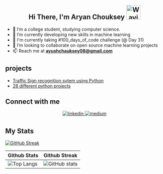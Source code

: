 <h2 align="center">
    Hi There, I'm Aryan Chouksey
    <img src="https://raw.githubusercontent.com/nixin72/nixin72/master/wave.gif" 
         alt="Waving hand animated gif"
         height="45"
         width="45" />
</h3>


- 🔭 I’m a college student, studying computer science.
- 🌱 I’m currently developing new skills in machine learning
- 🤞 I'm currently taking #100_days_of_code challenge (@ Day 31)
- 👯 I’m looking to collaborate on open source machine learning projects 
- 📫 Reach me at **ayushchauksey08@gmail.com**

## projects
* [Traffic Sign recognition sytem using Python](https://github.com/Dunno-Ikigai/Traffic-sign-recognition)
* [28 different python projects](https://github.com/MrNoBody86/100-Days-of-Code)

## Connect with me  
<div align="center">
<a href="https://www.linkedin.com/in/aryan-chouksey" target="_blank">
<img src=https://img.shields.io/badge/linkedin-%231E77B5.svg?&style=for-the-badge&logo=linkedin&logoColor=white alt=linkedin style="margin-bottom: 5px;" />
</a>
<a href="https://medium.com/@ayushchauksey08" target="_blank">
<img src=https://img.shields.io/badge/medium-%23292929.svg?&style=for-the-badge&logo=medium&logoColor=white alt=medium style="margin-bottom: 5px;" />
</a>  
</div>  

## My Stats
[![GitHub Streak](http://github-readme-streak-stats.herokuapp.com?user=MrNoBody86&theme=merko&hide_border=true&date_format=M%20j%5B%2C%20Y%5D)](https://git.io/streak-stats)

| Github Stats | Github Streak |
|--------------|---------------|
|![Top Langs](https://github-readme-stats.vercel.app/api/top-langs/?username=MrNoBody86&layout=compact&theme=tokyonight&hide=css,ejs,html,jupyter,yacc,lex,c%20notebook&langs_count=8) | ![GitHub stats](https://github-readme-stats.vercel.app/api?username=MrNoBody86&show_icons=true&count_private=true&theme=tokyonight)    |


